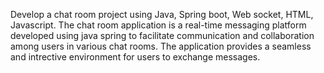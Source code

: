 Develop a chat room project using Java, Spring boot, Web socket, HTML, Javascript. The chat room application is a real-time messaging platform developed using java spring to facilitate communication and collaboration among users in various chat rooms. The application provides a seamless and intrective environment for users to exchange messages.
